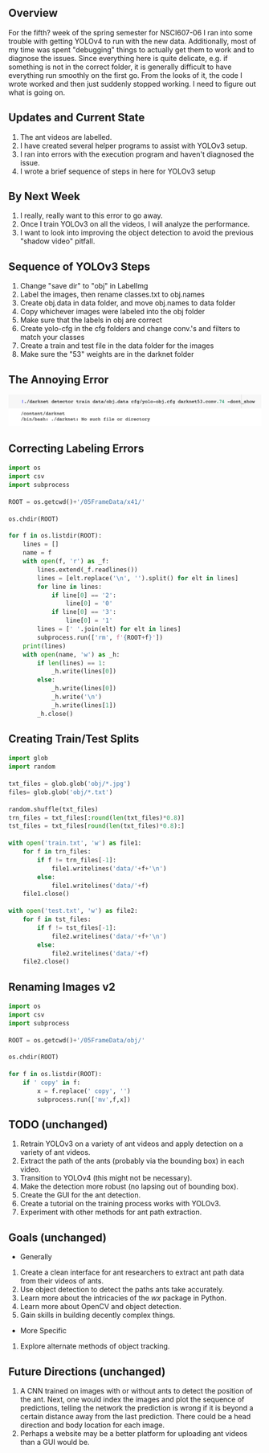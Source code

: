 <!-- ---
title: NSCI607-06
author: Trevor Martin's Notes
date: Feb. 0 - Mar. 02, 2021
geometry: margin=3cm
header-includes: |
		 \usepackage{fancyhdr}
		 \pagestyle{fancy}
		 \usepackage{mathrsfs}
		 \usepackage{amssymb}
		 \usepackage{amsmath}
output: pdf_document
--- -->
<!-- &nbsp;&nbsp;  -->

<!-- <script type="text/x-mathjax-config"> MathJax.Hub.Config({tex2jax: { inlineMath:[['$','$'], ['\\(','\\)']],processEscapes: true},jax: ["input/TeX","input/MathML","input/AsciiMath","output/CommonHTML"],extensions: ["tex2jax.js","mml2jax.js","asciimath2jax.js","MathMenu.js","MathZoom.js","AssistieMML.js", "[Contrib]/a11y/accessibility-menu.js"],TeX: {extensions: ["AMSmath.js","AMSsymbols.js","noErrors.js","noUndefined.js"],equationNumbers: {autoNumber: "AMS"}}});</script> -->


## Overview
For the fifth? week of the spring semester for NSCI607-06 I ran into some trouble with
getting YOLOv4 to run with the new data. Additionally, most of my time was spent
"debugging" things to actually get them to work and to diagnose the issues. Since
everything here is quite delicate, e.g. if something is not in the correct folder,
it is generally difficult to have everything run smoothly on the first go. From the
looks of it, the code I wrote worked and then just suddenly stopped working. I need
to figure out what is going on.

## Updates and Current State

1. The ant videos are labelled.
2. I have created several helper programs to assist with YOLOv3 setup.
3. I ran into errors with the execution program and haven't diagnosed the issue.
4. I wrote a brief sequence of steps in here for YOLOv3 setup

## By Next Week

1. I really, really want to this error to go away.
2. Once I train YOLOv3 on all the videos, I will analyze the performance.
3. I want to look into improving the object detection to avoid the previous "shadow video" pitfall.


## Sequence of YOLOv3 Steps
1. Change "save dir" to "obj" in LabelImg
2. Label the images, then rename classes.txt to obj.names
3. Create obj.data in data folder, and move obj.names to data folder
4. Copy whichever images were labeled into the obj folder
5. Make sure that the labels in obj are correct
6. Create yolo-cfg in the cfg folders and change conv.'s and filters to match your classes
7. Create a train and test file in the data folder for the images
8. Make sure the "53" weights are in the darknet folder

## The Annoying Error

![****ing problem](.././Images/error.png)

## Correcting Labeling Errors

```Python
import os
import csv
import subprocess

ROOT = os.getcwd()+'/05FrameData/x41/'

os.chdir(ROOT)

for f in os.listdir(ROOT):
    lines = []
    name = f
    with open(f, 'r') as _f:
        lines.extend(_f.readlines())
        lines = [elt.replace('\n', '').split() for elt in lines]
        for line in lines:
            if line[0] == '2':
                line[0] = '0'
            if line[0] == '3':
                line[0] = '1'
        lines = [' '.join(elt) for elt in lines]
        subprocess.run(['rm', f'{ROOT+f}'])
    print(lines)
    with open(name, 'w') as _h:
        if len(lines) == 1:
            _h.write(lines[0])
        else:
            _h.write(lines[0])
            _h.write('\n')
            _h.write(lines[1])
        _h.close()
```



## Creating Train/Test Splits

```Python
import glob
import random

txt_files = glob.glob('obj/*.jpg')
files= glob.glob('obj/*.txt')

random.shuffle(txt_files)
trn_files = txt_files[:round(len(txt_files)*0.8)]
tst_files = txt_files[round(len(txt_files)*0.8):]

with open('train.txt', 'w') as file1:
    for f in trn_files:
        if f != trn_files[-1]:
            file1.writelines('data/'+f+'\n')
        else:
            file1.writelines('data/'+f)
    file1.close()

with open('test.txt', 'w') as file2:
    for f in tst_files:
        if f != tst_files[-1]:
            file2.writelines('data/'+f+'\n')
        else:
            file2.writelines('data/'+f)
    file2.close()
```

## Renaming Images v2

```Python
import os
import csv
import subprocess

ROOT = os.getcwd()+'/05FrameData/obj/'

os.chdir(ROOT)

for f in os.listdir(ROOT):
    if ' copy' in f:
        x = f.replace(' copy', '')
        subprocess.run(['mv',f,x])
```

## TODO (unchanged)

1. Retrain YOLOv3 on a variety of ant videos and apply detection on a variety of ant videos.
2. Extract the path of the ants (probably via the bounding box) in each video.
3. Transition to YOLOv4 (this might not be necessary).
4. Make the detection more robust (no lapsing out of bounding box).
5. Create the GUI for the ant detection.
6. Create a tutorial on the training process works with YOLOv3.
7. Experiment with other methods for ant path extraction.

## Goals (unchanged)
- Generally  
1. Create a clean interface for ant researchers to extract ant path data from their videos of ants.
2. Use object detection to detect the paths ants take accurately.
3. Learn more about the intricacies of the $wx$ package in Python.
4. Learn more about OpenCV and object detection.
5. Gain skills in building decently complex things.
- More Specific
1. Explore alternate methods of object tracking.

## Future Directions (unchanged)

1. A CNN trained on images with or without ants to detect the position of the ant. Next, one would index the images and plot the sequence of predictions, telling the network the prediction is wrong if it is beyond a certain distance away from the last prediction. There could be a head direction and body location for each image.
2. Perhaps a website may be a better platform for uploading ant videos than a GUI would be.
